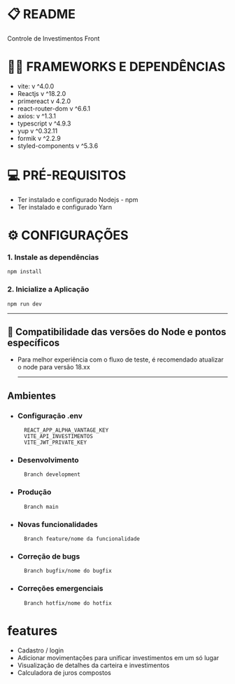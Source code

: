 # 📋 README 

Controle de Investimentos Front

# 🧑‍💻 FRAMEWORKS E DEPENDÊNCIAS 

* vite: v ^4.0.0
* Reactjs v ^18.2.0
* primereact v 4.2.0
* react-router-dom v ^6.6.1
* axios: v ^1.3.1
* typescript v ^4.9.3
* yup v ^0.32.11
* formik v ^2.2.9
* styled-components v ^5.3.6

# 💻 PRÉ-REQUISITOS 

* Ter instalado e configurado Nodejs - npm
* Ter instalado e configurado Yarn

# ⚙️ CONFIGURAÇÕES 

### 1. Instale as dependências
``` npm install ```
### 2. Inicialize a Aplicação
``` npm run dev ```

---

## 🔁 Compatibilidade das versões do Node e pontos específicos
- Para melhor experiência com o fluxo de teste, é recomendado atualizar o node para versão 18.xx
  
  ---
  
## Ambientes

* ### Configuração .env
        REACT_APP_ALPHA_VANTAGE_KEY
        VITE_API_INVESTIMENTOS
        VITE_JWT_PRIVATE_KEY 
  
* ### Desenvolvimento
        Branch development
* ### Produção
        Branch main
* ### Novas funcionalidades
        Branch feature/nome da funcionalidade
* ### Correção de bugs
        Branch bugfix/nome do bugfix
* ### Correções emergenciais
        Branch hotfix/nome do hotfix

# features

* Cadastro / login
* Adicionar movimentações para unificar investimentos em um só lugar
* Visualização de detalhes da carteira e investimentos
* Calculadora de juros compostos 
